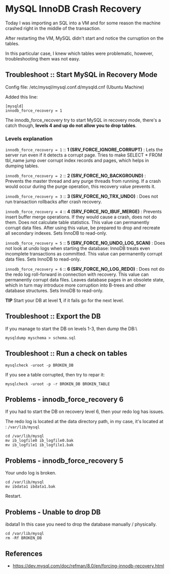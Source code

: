 # MySQL InnoDB Crash Recovery

Today I was importing an SQL into a VM and for some reason the machine crashed right in the
middle of the transaction.

After restarting the VM, MySQL didn't start and notice the curruption on the tables.

In this particular case, I knew which tables were problematic, however, troubleshooting them was not easy.

## Troubleshoot :: Start MySQL in Recovery Mode

Config file:  /etc/mysql/mysql.conf.d/mysqld.cnf (Ubuntu Machine)

Added this line:
```
[mysqld]
innodb_force_recovery = 1
```

The innodb_force_recovery try to start MySQL in recovery mode, there's a catch though,
**levels 4 and up do not allow you to drop tables**.

### Levels explanation
`innodb_force_recovery = 1` :: **1 (SRV_FORCE_IGNORE_CORRUPT)** : Lets the server run even if it detects a corrupt page. Tries to make SELECT * FROM tbl_name jump over corrupt index records and pages, which helps in dumping tables.

`innodb_force_recovery = 2` :: **2 (SRV_FORCE_NO_BACKGROUND)** : Prevents the master thread and any purge threads from running. If a crash would occur during the purge operation, this recovery value prevents it.

`innodb_force_recovery = 3` :: **3 (SRV_FORCE_NO_TRX_UNDO)** : Does not run transaction rollbacks after crash recovery.

`innodb_force_recovery = 4` :: **4 (SRV_FORCE_NO_IBUF_MERGE)** : Prevents insert buffer merge operations. If they would cause a crash, does not do them. Does not calculate table statistics. This value can permanently corrupt data files. After using this value, be prepared to drop and recreate all secondary indexes. Sets InnoDB to read-only.

`innodb_force_recovery = 5` :: **5 (SRV_FORCE_NO_UNDO_LOG_SCAN)** : Does not look at undo logs when starting the database: InnoDB treats even incomplete transactions as committed. This value can permanently corrupt data files. Sets InnoDB to read-only.

`innodb_force_recovery = 6` :: **6 (SRV_FORCE_NO_LOG_REDO)** : Does not do the redo log roll-forward in connection with recovery. This value can permanently corrupt data files. Leaves database pages in an obsolete state, which in turn may introduce more corruption into B-trees and other database structures. Sets InnoDB to read-only.

**TIP** Start your DB at level **1**, if it fails go for the next level.

## Troubleshoot :: Export the DB

If you manage to start the DB on levels 1-3, then dump the DB:\

```
mysqldump myschema > schema.sql
```

## Troubleshoot :: Run a check on tables

```
mysqlcheck -uroot -p BROKEN_DB
```

If you see a table corrupted, then try to repar it:

```
mysqlcheck -uroot -p -r BROKEN_DB BROKEN_TABLE
```


## Problems - innodb_force_recovery 6

If you had to start the DB on recovery level 6, then your redo log has issues.

The redo log is located at the data directory path, in my case, it's located at : `/var/lib/mysql`


```
cd /var/lib/mysql
mv ib_logfile0 ib_logfile0.bak
mv ib_logfile1 ib_logfile1.bak
```

## Problems - innodb_force_recovery 5

Your undo log is broken.

```
cd /var/lib/mysql
mv ibdata1 ibdata1.bak
```

Restart.


## Problems - Unable to drop DB
ibdata1
In this case you need to drop the database manually / physically.

```
cd /var/lib/mysql
rm -Rf BROKEN_DB
```


## References
* https://dev.mysql.com/doc/refman/8.0/en/forcing-innodb-recovery.html